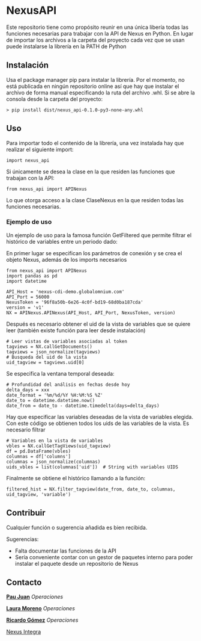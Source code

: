# NexusAPI
Este repositorio tiene como propósito reunir en una única libería todas las funciones necesarias para trabajar con la API de Nexus en Python.
En lugar de importar los archivos a la carpeta del proyecto cada vez que se usan puede instalarse la librería en la PATH de Python 



## Instalación

Usa el package manager pip para instalar la librería. Por el momento, no está publicada en ningún repositorio online así que hay que instalar el archivo de forma manual especificando la ruta del archivo .whl. Si se abre la consola desde la carpeta del proyecto:

    > pip install dist/nexus_api-0.1.0-py3-none-any.whl

## Uso
Para importar todo el contenido de la librería, una vez instalada hay que realizar el siguiente import:

    import nexus_api
Si únicamente se desea la clase en la que residen las funciones que trabajan con la API:

    from nexus_api import APINexus
Lo que otorga acceso a la clase ClaseNexus en la que residen todas las funciones necesarias.

### Ejemplo de uso
Un ejemplo de uso para la famosa función GetFiltered que permite filtrar el histórico de variables entre un periodo dado:

En primer lugar se especifican los parámetros de conexión y se crea el objeto Nexus, además de los imports necesarios
```
from nexus_api import APINexus
import pandas as pd
import datetime
```

    API_Host = 'nexus-cdi-demo.globalomnium.com'  
    API_Port = 56000 
    NexusToken = '96f8a50b-6e26-4c0f-bd19-68d0ba187cda' 
    version = 'v1'
    NX = APINexus.APINexus(API_Host, API_Port, NexusToken, version)
Después es necesario obtener el uid de la vista de variables que se quiere leer (también existe función para leer desde instalación)
```
# Leer vistas de variables asociadas al token  
tagviews = NX.callGetDocuments()  
tagviews = json_normalize(tagviews)  
# Busqueda del uid de la vista
uid_tagview = tagviews.uid[0]
```
Se especifica la ventana temporal deseada:
```
# Profundidad del análisis en fechas desde hoy  
delta_days = xxx  
date_format = '%m/%d/%Y %H:%M:%S %Z'  
date_to = datetime.datetime.now()  
date_from = date_to - datetime.timedelta(days=delta_days)
```
Hay que especificar las variables deseadas de la vista de variables elegida. Con este código se obtienen todos los uids de las variables de la vista. Es necesario filtrar 
```
# Variables en la vista de variables  
vbles = NX.callGetTagViews(uid_tagview)  
df = pd.DataFrame(vbles)  
columnas = df['columns']  
columnas = json_normalize(columnas)  
uids_vbles = list(columnas['uid'])  # String with variables UIDS
```
Finalmente se obtiene el histórico llamando a la función:
```
filtered_hist = NX.filter_tagview(date_from, date_to, columnas, uid_tagview, 'variable')
```

## Contribuir

Cualquier función o sugerencia añadida es bien recibida.

Sugerencias:

-   Falta documentar las funciones de la API
-   Sería conveniente contar con un gestor de paquetes interno para poder instalar el paquete desde un repositorio de Nexus

## Contacto
[**Pau Juan**](mailto:pau.juan@nexusintegra.io)
*Operaciones*


[**Laura Moreno**](mailto:laura.moreno@nexusintegra.io)
*Operaciones*


[**Ricardo Gómez**](mailto:ricardo.gomez.aldaravi@nexusintegra.io)
*Operaciones*

[Nexus Integra](https://nexusintegra.io/)
